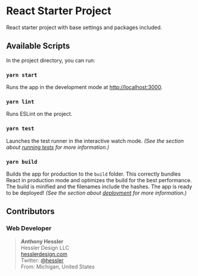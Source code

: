 # React Starter Project

React starter project with base settings and packages included.

## Available Scripts

In the project directory, you can run:

### `yarn start`

Runs the app in the development mode at [http://localhost:3000](http://localhost:3000).

### `yarn lint`

Runs ESLint on the project.

### `yarn test`

Launches the test runner in the interactive watch mode. _(See the section about [running tests](https://facebook.github.io/create-react-app/docs/running-tests) for more information.)_

### `yarn build`

Builds the app for production to the `build` folder. This correctly bundles React in production mode and optimizes the build for the best performance. The build is minified and the filenames include the hashes. The app is ready to be deployed! _(See the section about [deployment](https://facebook.github.io/create-react-app/docs/deployment) for more information.)_

## Contributors

### Web Developer

> **Anthony Hessler**  
> Hessler Design LLC  
> [hesslerdesign.com](https://www.hesslerdesign.com/)  
> Twitter: [@hessler](https://twitter.com/hessler)  
> From: Michigan, United States  
